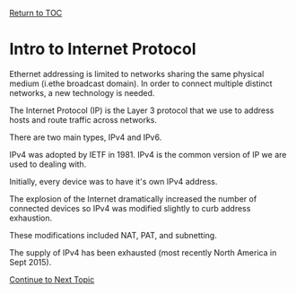 <a href="https://github.com/CyberTrainingUSAF/08-Network-Programming/blob/master/00-Table-of-Contents.md" rel="Return to TOC"> Return to TOC </a>

# Intro to Internet Protocol

Ethernet addressing is limited to networks sharing the same physical medium \(i.ethe broadcast domain\). In order to connect multiple distinct networks, a new technology is needed.

The Internet Protocol \(IP\) is the Layer 3 protocol that we use to address hosts and route traffic across networks.

There are two main types, IPv4 and IPv6.

IPv4 was adopted by IETF in 1981. IPv4 is the common version of IP we are used to dealing with.

Initially, every device was to have it's own IPv4 address.

The explosion of the Internet dramatically increased the number of connected devices so IPv4 was modified slightly to curb address exhaustion.

These modifications included NAT, PAT, and subnetting.

The supply of IPv4 has been exhausted \(most recently North America in Sept 2015\).

<a href="https://github.com/CyberTrainingUSAF/08-Network-Programming/blob/master/05-osi-layer-3/layer-3-devices.md" > Continue to Next Topic </a>
